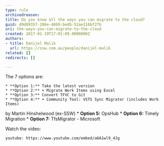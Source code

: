 ```yaml
---
type: rule
archivedreason: 
title: Do you know all the ways you can migrate to the cloud?
guid: d9d89357-206e-4869-bedb-52ae116bf2fb
uri: the-ways-you-can-migrate-to-the-cloud
created: 2017-01-19T17:01:09.0000000Z
authors:
- title: Danijel Malik
  url: https://ssw.com.au/people/danijel-malik
related: []
redirects: []

---
```


The 7 options are:

<!--endintro-->

    * **Option 1:** Take the latest version
    * **Option 2:** + Migrate Work Items using Excel
    * **Option 3:** Convert TFVC to Git
    * **Option 4:** + Community Tool: VSTS Sync Migrator (includes Work Items)
by Martin Hinshelwood (ex-SSW)
    * **Option 5:** OpsHub
    * **Option 6:** Timely Migration
    * **Option 7:** TfsMigrator - Microsoft


Watch the video:


`youtube: https://www.youtube.com/embed/a6A1wl9_4Jg`
